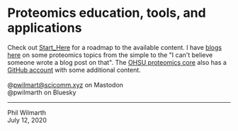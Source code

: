# Proteomics education, tools, and applications

Check out [Start_Here](https://github.com/pwilmart/Start_Here) for a roadmap to the available content. I have [blogs here](https://pwilmart.github.io/blog/) on some proteomics topics from the simple to the "I can't believe someone wrote a blog post on that". The [OHSU proteomics core](https://www.ohsu.edu/proteomics-shared-resource) also has a [GitHub account](https://github.com/OHSU-Proteomics) with some additional content.
<br><br>
@pwilmart@scicomm.xyz on Mastodon 
<br>
@pwilmarth on Bluesky

---

Phil Wilmarth<br />July 12, 2020

<!--
**pwilmart/pwilmart** is a ✨ _special_ ✨ repository because its `README.md` (this file) appears on your GitHub profile.

Here are some ideas to get you started:

- 🔭 I’m currently working on ...
- 🌱 I’m currently learning ...
- 👯 I’m looking to collaborate on ...
- 🤔 I’m looking for help with ...
- 💬 Ask me about ...
- 📫 How to reach me: ...
- 😄 Pronouns: ...
- ⚡ Fun fact: ...
-->
